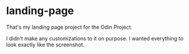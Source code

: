 # landing-page

That's my landing page project for the Odin Project.

I didn't make any customizations to it on purpose. I wanted everything to look exactly like the screenshot.

  